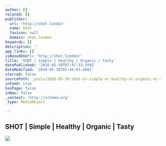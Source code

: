 ```yaml
---
author: []
related: []
publisher:
  url: 'http://shot.london'
  name: Shot
  favicon: null
  domain: shot.london
keywords: []
description: ''
app_links: []
isBasedOnUrl: 'http://shot.london/'
title: 'SHOT | Simple | Healthy | Organic | Tasty'
datePublished: '2016-05-30T07:47:33.359Z'
dateModified: '2016-05-30T07:44:03.408Z'
starred: false
sourcePath: _posts/2016-05-30-shot-or-simple-or-healthy-or-organic-or-tasty.md
inFeed: true
hasPage: false
inNav: false
_context: 'http://schema.org'
_type: MediaObject

---
```

<article style=""><h1>SHOT | Simple | Healthy | Organic | Tasty</h1><img src="http://shot.london/wp-content/uploads/2016/03/xSteak.jpg.pagespeed.ic.9q3I8JoyBg.jpg" /></article>